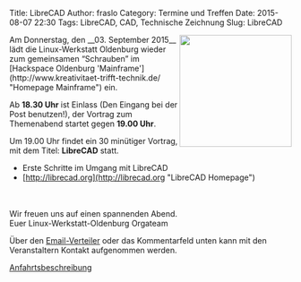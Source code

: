Title: LibreCAD
Author: fraslo
Category: Termine und Treffen
Date: 2015-08-07 22:30
Tags: LibreCAD, CAD, Technische Zeichnung
Slug: LibreCAD


<img src="/images/hardware_wird_gestellt.JPG" width="200px" align="right" />
Am Donnerstag, den __03. September 2015__ lädt die Linux-Werkstatt Oldenburg wieder zum gemeinsamen 
“Schrauben” im [Hackspace Oldenburg 'Mainframe'](http://www.kreativitaet-trifft-technik.de/ "Homepage Mainframe") ein.

Ab __18.30 Uhr__ ist Einlass (Den Eingang bei der Post benutzen!), der Vortrag zum Themenabend startet gegen __19.00 Uhr__. 

Um 19.00 Uhr findet ein 30 minütiger Vortrag, mit 
dem Titel: __LibreCAD__ statt.

 * Erste Schritte im Umgang mit LibreCAD
 * [http://librecad.org](http://librecad.org "LibreCAD Homepage")
<br>
<br>
Wir freuen uns auf einen spannenden Abend.
<br>
Euer Linux-Werkstatt-Oldenburg Orgateam

Über den [Email-Verteiler]({filename}/email_verteiler.md) oder das Kommentarfeld unten kann mit den Veranstaltern Kontakt aufgenommen werden.

[Anfahrtsbeschreibung](http://mainframe.io/contact.de.html "Anfahrt Mainframe")

